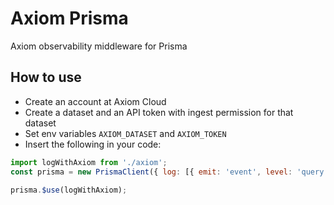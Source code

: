 # Axiom Prisma

Axiom observability middleware for Prisma

## How to use

* Create an account at Axiom Cloud
* Create a dataset and an API token with ingest permission for that dataset
* Set env variables `AXIOM_DATASET` and `AXIOM_TOKEN`
* Insert the following in your code:
```js
import logWithAxiom from './axiom';
const prisma = new PrismaClient({ log: [{ emit: 'event', level: 'query', }] });

prisma.$use(logWithAxiom);
```